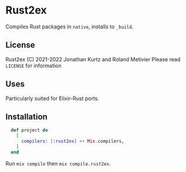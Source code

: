 # Rust2ex

Compiles Rust packages in `native`, installs to `_build`.

## License

Rust2ex (C) 2021-2022 Jonathan Kurtz and Roland Metivier
Please read `LICENSE` for information

## Uses

Particularly suited for Elixir-Rust ports.

## Installation

```elixir
  def project do
    [
      compilers: [:rust2ex] ++ Mix.compilers,
    ]
  end
```

Run `mix compile` then `mix compile.rust2ex`.
